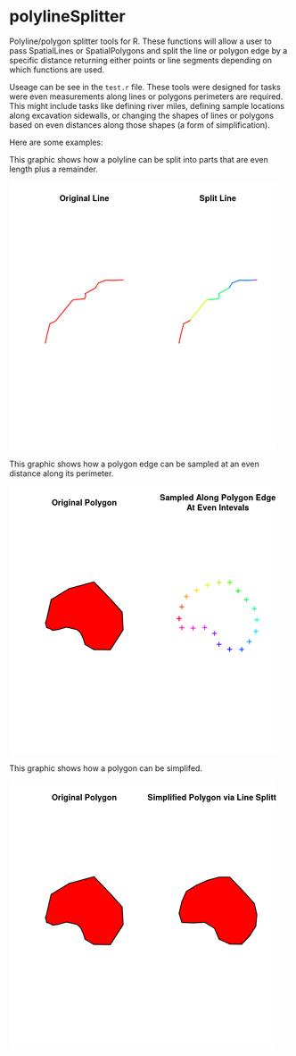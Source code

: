 # polylineSplitter
Polyline/polygon splitter tools for R. These functions will allow a user to pass SpatialLines or SpatialPolygons and split the line or polygon edge by a specific distance returning either points or line segments depending on which functions are used.

Useage can be see in the `test.r` file. These tools were designed for tasks were even measurements along lines or polygons perimeters are required. This might include tasks like defining river miles, defining sample locations along excavation sidewalls, or changing the shapes of lines or polygons based on even distances along those shapes (a form of simplification). 

Here are some examples:

This graphic shows how a polyline can be split into parts that are even length plus a remainder. 

![line_splitting](./images/line_splitting.png)

This graphic shows how a polygon edge can be sampled at an even distance along its perimeter.

![polygon_sampling](./images/polygon_sampling.png)

This graphic shows how a polygon can be simplifed.

![polygon_simplification.png](./images/polygon_simplification.png)


